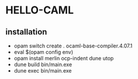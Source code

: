 HELLO-CAML
========================

installation
---------------
- opam switch create . ocaml-base-compiler.4.07.1
- eval $(opam config env)
- opam install merlin ocp-indent dune utop
- dune build bin/main.exe
- dune exec bin/main.exe